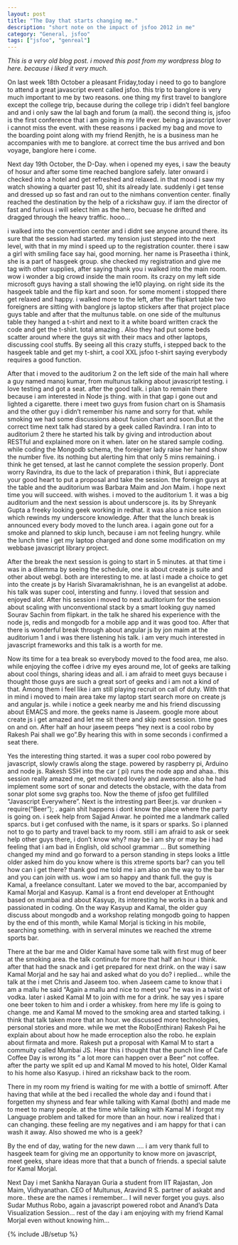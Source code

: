 ```yaml
---
layout: post
title: "The Day that starts changing me."
description: "short note on the impact of jsfoo 2012 in me"
category: "General, jsfoo"
tags: ["jsfoo", "genreal"]
---
```


_This is a very old blog post. i moved this post from my wordpress blog to here. because i liked it very much._

On last week 18th October a pleasant Friday,today i need to go to banglore to attend a great  javascript event called jsfoo. this trip to banglore is very much important to me by two reasons. one thing my first travel to banglore except the college trip, because during the college trip i didn’t feel banglore and  and i only saw the lal bagh and forum (a mall). the second thing is, jsfoo is the first conference that i am going in my life ever. being a javascript lover i cannot miss the event. with these reasons i packed my bag and move to the boarding point along with my friend Renjith, he  is a business man he accompanies with me to banglore. at correct time the bus arrived and bon voyage, banglore here i come.

Next day 19th October, the D-Day. when i opened my eyes, i saw the beauty of hosur and after some time reached banglore safely. later onward i checked into a hotel and get refreshed and relaxed. in that mood i saw my watch showing a quarter past 10, shit its already late. suddenly i get tense and dressed up so fast and ran out to the nimhans convention center. finally reached the destination by the help of a rickshaw guy. if iam the director of fast and furious i will select him as the hero, becuase he drifted and dragged through the heavy traffic. hooo…

i walked into the convention center and i didnt see anyone around there. its sure that the session had started. my tension just stepped into the next level, with that in my mind i speed up to the registration counter. there i saw a girl with smiling face say hai, good morning. her name is Praseetha i think, she is a part of hasgeek group. she checked my registration and give me tag with other supplies, after saying thank you i walked into the main room. wow i wonder a big crowd inside the main room. its crazy on my left side microsoft guys having a stall showing the ie10 playing. on right side its the hasgeek table and the flip kart and soon. for some moment i stopped there get relaxed and happy. i walked more to the left, after the flipkart table two foreigners  are sitting with banglore js laptop stickers after that project place guys table and after that the multunus table. on one side of the multunus table they hanged a t-shirt and next to it a white board written crack the code and get the t-shirt. total amazing . Also they had put some beds scatter around where the guys sit with their macs and other laptops, discussing cool stuffs. By seeing all this crazy stuffs, i stepped back to the hasgeek table  and get my t-shirt, a cool XXL jsfoo t-shirt saying everybody requires a good function.

After that i moved to the auditorium 2 on the left side of the main hall where a guy named manoj kumar, from multunus talking about javascript testing. i love testing and got a seat. after the good talk. i plan to remain there because i am interested in Node js thing. with in that gap i gone out and lighted a cigarette. there i meet two guys from fusion chart on is Shamasis and the other guy i didn’t remember his name and sorry for that. while smoking we had some discussions about fusion chart and soon.But at the correct time next talk had stared  by a geek called Ravindra. I ran into to auditorium 2 there he started his talk by giving and introduction about RESTful and explained more on it when. later on he stared sample coding. while coding the Mongodb schema,  the foreigner lady raise her hand show the number five. its nothing but alerting him that only 5 mins remaining. i think he get tensed, at last he cannot complete the session properly. Dont worry Ravindra, its due to the lack of preparation i think, But i appreciate your good heart to put a proposal and take the session. the foreign guys at the table and the auditorium was Barbara Maim and Jon Maim. i hope next time you will succeed. with wishes. i moved to the auditorium 1. it was a big auditorium and the next session is about underscore js. its by Shreyank Gupta a freeky looking geek working in redhat. it was also a nice session which rewinds my underscore knowledge. After that the lunch break is announced  every body moved to the lunch area. i again gone out for a smoke and planned to skip lunch, because i am not feeling hungry. while the lunch time i get my laptop charged and done some modification on my webbase javascript library project.

After the break the next session is going to start in 5 minutes. at that time i was in a dilemma by seeing the schedule, one is about create js suite and other about webgl. both are interesting to me. at last i made  a choice to get into the create js by Harish Sivaramakrishnan, he is an evangelist at adobe. his talk was super cool, intersting and funny. i loved that session and enjoyed alot. After his session i moved to next auditorium for the session about scaling with unconventional stack by a smart looking guy named Sourav Sachin from flipkart. in the talk he shared his experience with the node js, redis and mongodb for a mobile app and it was good too. After that there is wonderful break through about angular js by jon maim at the auditorium 1 and i was there listening his talk. i am very much interested in javascript frameworks and this talk is a worth for me.

Now its time for a tea break so everybody moved to the food area, me also. while enjoying the coffee i drive my eyes around me, lot of geeks are talking about cool things, sharing ideas and all. i am afraid to meet guys because i thought those guys are such a great sort of geeks and i am not a kind of that. Among them i feel like i am still playing recruit on call of duty. With that in mind i moved to main area  take my laptop start search more on create js and angular js. while i notice a geek nearby me and his friend discussing about EMACS and more. the geeks name is Jaseem. google more about create js i get amazed and let me sit there and skip next session. time goes on and on. After half an hour jaseem peeps “hey next is a cool robo by Rakesh Pai shall we go”.By hearing this with in some seconds i confirmed a seat there.

Yes the interesting thing started. it was a super cool robo powered by javascript, slowly crawls along the stage. powered by raspberry pi, Arduino and node js. Rakesh SSH into the car ( pi) runs the node app and ahaa.. this session really amazed me, get motivated lovely and awesome. also he had implement some sort of sonar and detects the obstacle, with the data from sonar plot some svg graphs too. Now the theme of jsfoo get fullfilled “Javascript Everywhere”. Next is the intresting part Beer.js. var drunken = require(“Beer”); . again shit happens i dont know the place where the party is going on. i seek help from Sajjad Anwar. he pointed me a landmark called sparcs. but i get confused with the name, is it spars or sparks. So i planned not to go to party and travel back to my room. still i am afraid to ask or seek help other guys there, i don’t know why? may be i am shy or may be i had feeling that i am bad in English, old school grammar … But something changed my mind and go forward to a person standing in steps looks a little older asked him do you know where is this xtreme sports bar? can you tell how can i get there? thank god me told me i am also on the way to the bar and you can join with us. wow i am so happy and thank full. the guy is Kamal, a freelance consultant. Later we moved to the bar, accompanied by Kamal Morjal and Kasyup. Kamal is a front end developer at Enthought based on mumbai and about Kasyup, its interesting he works in a bank and passionated in coding. On the way Kasyup and Kamal, the older guy discuss about mongodb and a workshop relating mongodb going to happen by the end of this month, while Kamal Morjal is ticking in his mobile, searching something. with in serveral minutes we reached the xtreme sports bar.

There at the bar me and Older Kamal have some talk with first mug of beer at the smoking area. the talk continute for more that half an hour i think. after that had the snack and i get prepared for next drink. on the way i saw Kamal Morjal and he say hai and asked what do you do? i replied… while the talk at the i met Chris and Jaseem too. when Jaseem came to know that i am a mallu he said “Again a mallu and nice to meet you” he was in a twist of vodka. later i asked Kamal M to join with me for a drink. he say yes i spare one beer token to him and i order a whiskey. from here my life is going to change. me and Kamal M moved to the smoking area and started talking. i think  that talk taken more that an hour. we discussed more technologies, personal stories and more. while we met the Robo(Enthiran) Rakesh Pai he explain about about how he made erroception also the robo. he explain about firmata and more. Rakesh put a proposal with Kamal M to start a commuity called Mumbai JS. Hear this i thought that the punch line of Cafe Coffee Day is wrong its ” a lot more can happen over a Beer” not coffee. after the party we split ed up and Kamal M moved to his hotel, Older Kamal to his home also Kasyup. i hired an rickshaw back to the room.

There in my room my friend is waiting for me with a bottle of smirnoff. After having that while at the bed i recalled the whole day and i found that i forgetten my shyness and fear while talking with Kamal (both) and made me to meet to many people. at the time while talking with Kamal M i forgot my Language problem and talked for more than an hour. now i realized that i can changing. these feeling are my negatives and i am happy for that i can wash it away. Also showed me who is a geek?

By the end of day, wating for the new dawn …. i am very thank full to hasgeek team for giving me an opportunity to know more on javascript, meet geeks, share ideas more that that a bunch of friends. a special salute for Kamal Morjal.

Next Day i met  Sankha Narayan Guria a student from IIT Rajastan, Jon Maim, Vidhyanathan. CEO of Multunus, Aravind R S. partner of askabt and more.. these are the names i remember… I will never forget you guys. also Sudar Muthus Robo, again a javascript powered robot and Anand’s Data Visualization Session… rest of the day i am enjoying with my friend Kamal Morjal even without knowing him…

{% include JB/setup %}